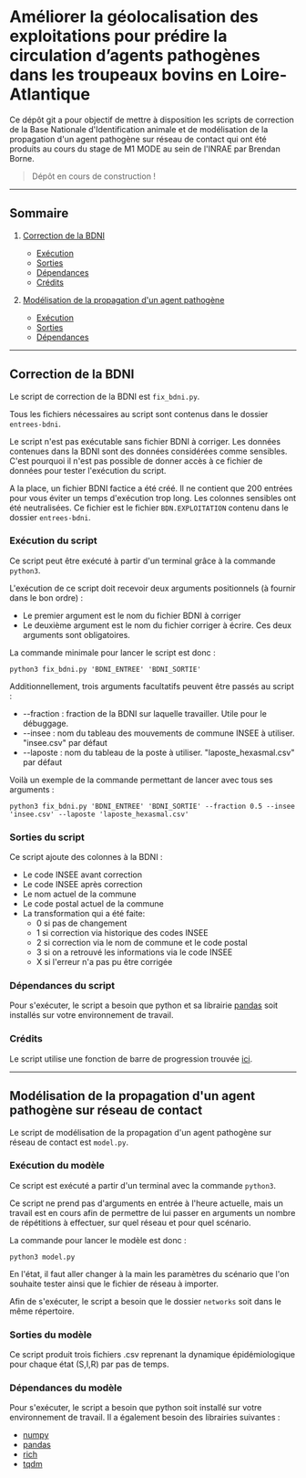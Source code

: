 # Améliorer la géolocalisation des exploitations pour prédire la circulation d’agents pathogènes dans les troupeaux bovins en Loire-Atlantique

Ce dépôt git a pour objectif de mettre à disposition les scripts de correction de la Base Nationale d'Identification animale et de modélisation de la propagation d'un agent pathogène sur réseau de contact qui ont été produits au cours du stage de M1 MODE au sein de l'INRAE par Brendan Borne.

> Dépôt en cours de construction !

---

## Sommaire

1. [Correction de la BDNI](#bdni)
   * [Exécution](#execscript)
   * [Sorties](#sortiescript)
   * [Dépendances](#depscript)
   * [Crédits](#crédits)

2. [Modélisation de la propagation d'un agent pathogène](#model)
   * [Exécution](#execmodel)
   * [Sorties](#sortiemodel)
   * [Dépendances](#depmodel)

---

## Correction de la BDNI <a name="bdni"></a>

Le script de correction de la BDNI est `fix_bdni.py`.

Tous les fichiers nécessaires au script sont contenus dans le dossier `entrees-bdni`.

Le script n'est pas exécutable sans fichier BDNI à corriger. Les données contenues dans la BDNI sont des données considérées comme sensibles. C'est pourquoi il n'est pas possible de donner accès à ce fichier de données pour tester l'exécution du script.

A la place, un fichier BDNI factice a été créé. Il ne contient que 200 entrées pour vous éviter un temps d'exécution trop long. Les colonnes sensibles ont été neutralisées. Ce fichier est le fichier `BDN.EXPLOITATION` contenu dans le dossier `entrees-bdni`.

### Exécution du script <a name="execscript"></a>

Ce script peut être exécuté à partir d'un terminal grâce à la commande `python3`.

L'exécution de ce script doit recevoir deux arguments positionnels (à fournir dans le bon ordre) :

* Le premier argument est le nom du fichier BDNI à corriger
* Le deuxième argument est le nom du fichier corriger à écrire. Ces deux arguments sont obligatoires.

La commande minimale pour lancer le script est donc :

`python3 fix_bdni.py 'BDNI_ENTREE' 'BDNI_SORTIE'`

Additionnellement, trois arguments facultatifs peuvent être passés au script :

* --fraction : fraction de la BDNI sur laquelle travailler. Utile pour le débuggage.
* --insee : nom du tableau des mouvements de commune INSEE à utiliser. "insee.csv" par défaut
* --laposte : nom du tableau de la poste à utiliser. "laposte_hexasmal.csv" par défaut

Voilà un exemple de la commande permettant de lancer avec tous ses arguments :

`python3 fix_bdni.py 'BDNI_ENTREE' 'BDNI_SORTIE' --fraction 0.5 --insee 'insee.csv' --laposte 'laposte_hexasmal.csv'`

### Sorties du script <a name="sortiescript"></a>

Ce script ajoute des colonnes à la BDNI :

* Le code INSEE avant correction
* Le code INSEE après correction
* Le nom actuel de la commune
* Le code postal actuel de la commune  
* La transformation qui a été faite:
  * 0 si pas de changement
  * 1 si correction via historique des codes INSEE
  * 2 si correction via le nom de commune et le code postal
  * 3 si on a retrouvé les informations via le code INSEE
  * X si l'erreur n'a pas pu être corrigée

### Dépendances du script <a name="depscript"></a>

Pour s'exécuter, le script a besoin que python et sa librairie [pandas](https://pandas.pydata.org/) soit installés sur votre environnement de travail.

### Crédits <a name="credits"></a>

Le script utilise une fonction de barre de progression trouvée [ici](https://stackoverflow.com/questions/3173320/text-progress-bar-in-terminal-with-block-characters).

---

## Modélisation de la propagation d'un agent pathogène sur réseau de contact <a name="model"></a>

Le script de modélisation de la propagation d'un agent pathogène sur réseau de contact est `model.py`.

### Exécution du modèle <a name="execmodel"></a>

Ce script est exécuté a partir d'un terminal avec la commande `python3`.

Ce script ne prend pas d'arguments en entrée à l'heure actuelle, mais un travail est en cours afin de permettre de lui passer en arguments un nombre de répétitions à effectuer, sur quel réseau et pour quel scénario.

La commande pour lancer le modèle est donc :

`python3 model.py`

En l'état, il faut aller changer à la main les paramètres du scénario que l'on souhaite tester ainsi que le fichier de réseau à importer.

Afin de s'exécuter, le script a besoin que le dossier `networks` soit dans le même répertoire.

### Sorties du modèle <a name="sortiemodel"></a>

Ce script produit trois fichiers .csv reprenant la dynamique épidémiologique pour chaque état (S,I,R) par pas de temps.

### Dépendances du modèle <a name="depmodel"></a>

Pour s'exécuter, le script a besoin que python soit installé sur votre environnement de travail. Il a également besoin des librairies suivantes :

* [numpy](https://numpy.org/doc/stable/user/index.html)
* [pandas](https://pandas.pydata.org/)
* [rich](https://rich.readthedocs.io/en/stable/introduction.html)
* [tqdm](https://github.com/tqdm/tqdm)
